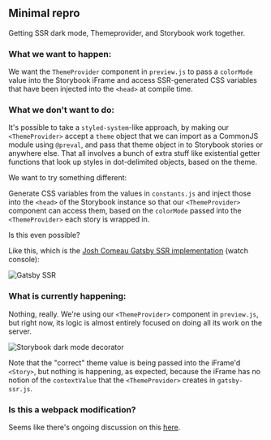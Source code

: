 ## Minimal repro

Getting SSR dark mode, Themeprovider, and Storybook work together.

### What we want to happen:

We want the `ThemeProvider` component in `preview.js` to pass a `colorMode` value into the Storybook iFrame and access SSR-generated CSS variables that have been injected into the `<head>` at compile time.

### What we don't want to do:

It's possible to take a `styled-system`-like approach, by making our `<ThemeProvider>` accept a `theme` object that we can import as a CommonJS module using `@preval`, and pass that theme object in to Storybook stories or anywhere else. That all involves a bunch of extra stuff like existential getter functions that look up styles in dot-delimited objects, based on the theme.

We want to try something different:

Generate CSS variables from the values in `constants.js` and inject those into the `<head>` of the Storybook instance so that our `<ThemeProvider>` component can access them, based on the `colorMode` passed into the `<ThemeProvider>` each story is wrapped in.

Is this even possible?

Like this, which is the [Josh Comeau Gatsby SSR implementation](https://github.com/joshwcomeau/dark-mode-minimal) (watch console):

![Gatsby SSR](https://media.giphy.com/media/umG2z5DjEOPH8RyDn1/giphy.gif)

### What is currently happening:

Nothing, really. We're using our `<ThemeProvider>` component in `preview.js`, but right now, its logic is almost entirely focused on doing all its work on the server.

![Storybook dark mode decorator](https://media.giphy.com/media/XojJHvbPsoYeB9gGns/giphy.gif)

Note that the "correct" theme value is being passed into the iFrame'd `<Story>`, but nothing is happening, as expected, because the iFrame has no notion of the `contextValue` that the `<ThemeProvider>` creates in `gatsby-ssr.js`.

### Is this a webpack modification?

Seems like there's ongoing discussion on this [here](https://github.com/storybookjs/storybook/issues/12542).
